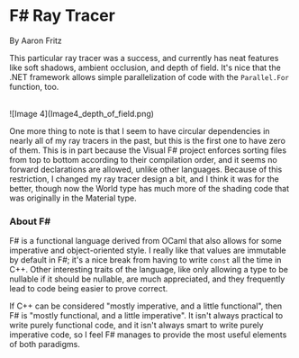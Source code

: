 # F# Ray Tracer
By Aaron Fritz

This particular ray tracer was a success, and currently has neat features like soft shadows, ambient occlusion, and depth of field. It's nice that the .NET framework allows simple parallelization of code with the `Parallel.For` function, too.

<br/>
![Image 4](Image4_depth_of_field.png)

One more thing to note is that I seem to have circular dependencies in nearly all of my ray tracers in the past, but this is the first one to have zero of them. This is in part because the Visual F# project enforces sorting files from top to bottom according to their compilation order, and it seems no forward declarations are allowed, unlike other languages. Because of this restriction, I changed my ray tracer design a bit, and I think it was for the better, though now the World type has much more of the shading code that was originally in the Material type.

### About F# #

F# is a functional language derived from OCaml that also allows for some imperative and object-oriented style. I really like that values are immutable by default in F#; it's a nice break from having to write `const` all the time in C++. Other interesting traits of the language, like only allowing a type to be nullable if it should be nullable, are much appreciated, and they frequently lead to code being easier to prove correct.

If C++ can be considered "mostly imperative, and a little functional", then F# is "mostly functional, and a little imperative". It isn't always practical to write purely functional code, and it isn't always smart to write purely imperative code, so I feel F# manages to provide the most useful elements of both paradigms.
